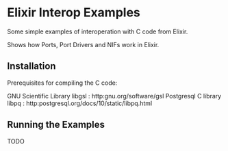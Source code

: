 # Elixir Interop Examples

Some simple examples of interoperation with C code from Elixir. 

Shows how Ports, Port Drivers and NIFs work in Elixir.

## Installation

Prerequisites for compiling the C code: 

GNU Scientific Library libgsl : http:gnu.org/software/gsl 
Postgresql C library libpq : http:postgresql.org/docs/10/static/libpq.html

## Running the Examples

TODO
